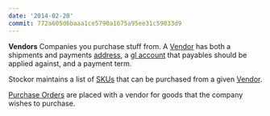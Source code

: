 ```yaml
---
date: '2014-02-20'
commit: 772a605d6baaa1ce5790a1675a95ee31c59033d9
---
```

**Vendors**  Companies you purchase stuff from.  A [Vendor](vendors) has both a shipments and payments [address](address), a [gl account](general-ledger) that payables should be applied against, and a payment term.

Stockor maintains a list of [SKUs](skus-and-locations) that can be purchased from a given [Vendor](vendors).

[Purchase Orders](purchase-orders) are placed with a vendor for goods that the company wishes to purchase.

